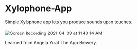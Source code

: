 # Xylophone-App
Simple Xylophone app lets you produce sounds upon touches.
####
![Screen Recording 2021-04-09 at 11 40 14 AM](https://user-images.githubusercontent.com/48035737/114226657-b3d8bf00-9928-11eb-80fd-138f80c93bfc.gif)

Learned from Angela Yu at The App Brewery.
